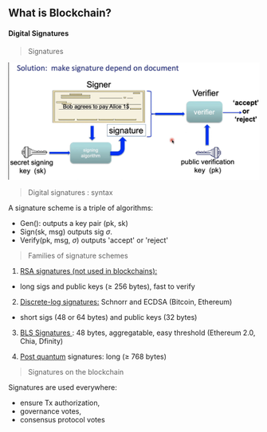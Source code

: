 ## What is Blockchain?

#### Digital Signatures

> Signatures

![alt text](image-7.png)

> Digital signatures : syntax

A signature scheme is a triple of algorithms:

* Gen(): outputs a key pair (pk, sk)
* Sign(sk, msg) outputs sig $\sigma$. 
* Verify(pk, msg, $\sigma$) outputs 'accept' or 'reject'

> Families of signature schemes

1. <ins>RSA signatures (not used in blockchains):</ins>

* long sigs and public keys ($\geq$ 256 bytes), fast to verify

2. <ins>Discrete-log signatures:</ins> Schnorr and ECDSA (Bitcoin, Ethereum)

* short sigs (48 or 64 bytes) and public keys (32 bytes)

3. <ins>BLS Signatures </ins>: 48 bytes, aggregatable, easy threshold (Ethereum 2.0, Chia, Dfinity)

4. <ins>Post quantum</ins> signatures: long ($\geq$ 768 bytes)

> Signatures on the blockchain

Signatures are used everywhere:

* ensure Tx authorization,
* governance votes,
* consensus protocol votes



